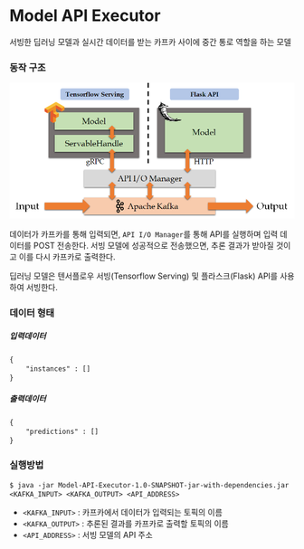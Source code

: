 # Model API Executor
 
서빙한 딥러닝 모델과 실시간 데이터를 받는 카프카 사이에 중간 통로 역할을 하는 모델 

### 동작 구조   

<p align="center"><img src="image/model-api-executor.png">

데이터가 카프카를 통해 입력되면, `API I/O Manager`를 통해 API를 실행하며 입력 데이터를 POST 전송한다.
서빙 모델에 성공적으로 전송했으면, 추론 결과가 받아질 것이고 이를 다시 카프카로 출력한다.

딥러닝 모델은 텐서플로우 서빙(Tensorflow Serving) 및 플라스크(Flask) API를 사용하여 서빙한다.

### 데이터 형태

##### 입력데이터
```
{
    "instances" : []
}
```
##### 출력데이터
```$xslt
{
    "predictions" : []
}
```

### 실행방법
```$xslt
$ java -jar Model-API-Executor-1.0-SNAPSHOT-jar-with-dependencies.jar <KAFKA_INPUT> <KAFKA_OUTPUT> <API_ADDRESS>
```
- `<KAFKA_INPUT>` : 카프카에서 데이터가 입력되는 토픽의 이름
- `<KAFKA_OUTPUT>` : 추론된 결과를 카프카로 출력할 토픽의 이름
- `<API_ADDRESS>` : 서빙 모델의 API 주소
